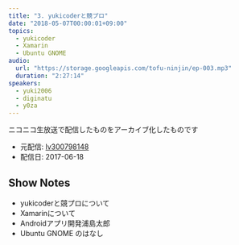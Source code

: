 ```yaml
---
title: "3. yukicoderと競プロ"
date: "2018-05-07T00:00:01+09:00"
topics:
  - yukicoder
  - Xamarin
  - Ubuntu GNOME
audio:
  url: "https://storage.googleapis.com/tofu-ninjin/ep-003.mp3"
  duration: "2:27:14"
speakers:
  - yuki2006
  - diginatu
  - y0za
---
```


ニコニコ生放送で配信したものをアーカイブ化したものです
- 元配信: [lv300798148](http://live.nicovideo.jp/watch/lv300798148)
- 配信日: 2017-06-18

## Show Notes
- yukicoderと競プロについて
- Xamarinについて
- Androidアプリ開発浦島太郎
- Ubuntu GNOME のはなし
